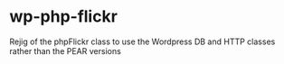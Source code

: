 wp-php-flickr
=============

Rejig of the phpFlickr class to use the Wordpress DB and HTTP classes rather than the PEAR versions
